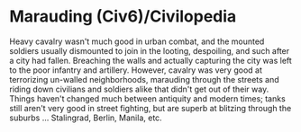 # Marauding (Civ6)/Civilopedia

Heavy cavalry wasn't much good in urban combat, and the mounted soldiers usually dismounted to join in the looting, despoiling, and such after a city had fallen. Breaching the walls and actually capturing the city was left to the poor infantry and artillery. However, cavalry was very good at terrorizing un-walled neighborhoods, marauding through the streets and riding down civilians and soldiers alike that didn't get out of their way. Things haven't changed much between antiquity and modern times; tanks still aren't very good in street fighting, but are superb at blitzing through the suburbs ... Stalingrad, Berlin, Manila, etc.
